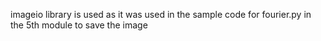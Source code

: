 imageio library is used as it was used in the sample code for fourier.py in the 5th module to save the image

